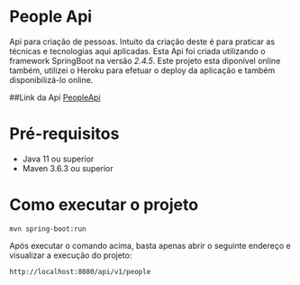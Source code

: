 # People Api
Api para criação de pessoas. Intuito da criação deste é para praticar as técnicas e tecnologias aqui aplicadas.
Esta Api foi criada utilizando o framework SpringBoot na versão *2.4.5*.
Este projeto esta diponível online também, utilizei o Heroku para efetuar o deploy da aplicação e também disponibilizá-lo online. 

##Link da Api
[PeopleApi](https://peopleapi-devloper.herokuapp.com/api/v1/people)


# Pré-requisitos
* Java 11 ou superior
* Maven 3.6.3 ou superior
# Como executar o projeto
```shell script
mvn spring-boot:run
```

Após executar o comando acima, basta apenas abrir o seguinte endereço e visualizar a execução do projeto:
```shell script
http://localhost:8080/api/v1/people
```
